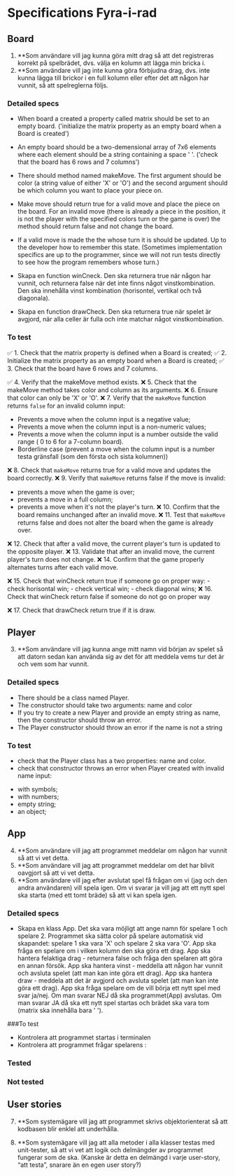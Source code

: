 # Specifications Fyra-i-rad 

## Board
1. **Som användare vill jag kunna göra mitt drag så att det registreras korrekt på spelbrädet, dvs. välja en kolumn att lägga min bricka i.
2. **Som användare vill jag inte kunna göra förbjudna drag, dvs. inte kunna lägga till brickor i en full kolumn eller efter det att någon har vunnit, så att spelreglerna följs.

### Detailed specs
 * When board a created a property called matrix should be set to an empty board. ('initialize the matrix property as an empty board when a Board is created')
* An empty board should be a two-demensional array of 7x6 elements where each element should be a string containing a space ' '. ('check that the board has 6 rows and 7 columns')

* There should method named makeMove. The first argument should be color (a string value of either 'X' or 'O') and the second argument should be which column you want to place your piece on.
* Make move should return true for a valid move and place the piece on the board. For an invalid move (there is already a piece in the position, it is not the player with the specified colors turn or the game is over) the method should return false and not change the board.
* If a valid move is made the the whose turn it is should be updated. Up to the developer how to remember this state. (Sometimes implementation specifics are up to the programmer, since we will not run tests directly to see how the program remembers whose turn.)

* Skapa en function winCneck. Den ska returnera true när någon har vunnit, och returnera false när det inte finns något vinstkombination. Den ska innehålla vinst kombination (horisontel, vertikal och två diagonala). 

* Skapa en function drawCheck. Den ska returnera true när spelet är avgjord, när alla celler är fulla och inte matchar något vinstkombination. 



### To test
:white_check_mark: 1. Check that the matrix property is defined when a Board is created; 
:white_check_mark: 2. Initialize the matrix property as an empty board when a Board is created;
:white_check_mark: 3. Check that the board have 6 rows and 7 columns.

:white_check_mark: 4. Verify that the makeMove method exists.
:x: 5. Check that the makeMove method takes color and column as its arguments.
:x: 6. Ensure that color can only be 'X' or 'O'.
:x: 7. Verify that the `makeMove` function returns `false` for an invalid column input:
   - Prevents a move when the column input is a negative value;
   - Prevents a move when the column input is a non-numeric values;
   - Prevents a move when the column input is a number outside the valid range ( 0 to 6 for a 7-column board).
   - Borderline case   (prevent a move when the column input is a number testa gränsfall (som den första och sista kolumnen))

:x: 8. Check that `makeMove` returns true for a valid move and updates the board correctly.
:x: 9. Verify that `makeMove` returns false if the move is invalid:
 - prevents a move when the game is over;
 - prevents a move in a full column;
 - prevents a move when it's not the player's turn.
:x: 10. Confirm that the board remains unchanged after an invalid move.
:x: 11. Test that `makeMove` returns false and does not alter the board when the game is already over.

:x: 12. Check that after a valid move, the current player's turn is updated to the opposite player.
:x: 13. Validate that after an invalid move, the current player's turn does not change.
:x: 14. Confirm that the game properly alternates turns after each valid move.

:x: 15. Check that winCheck return true if someone go on proper way:
     - check horisontal win;
     - check vertical win;
     - check diagonal wins;
:x: 16. Check that winCheck return false if someone do not go on proper way 

:x: 17. Check that drawCheck return true if it is draw. 




## Player
3. **Som användare vill jag kunna ange mitt namn vid början av spelet så att datorn sedan kan använda sig av det för att meddela vems tur det är och vem som har vunnit.

### Detailed specs
* There should be a class named Player.
* The constructor should take two arguments: name and color
* If you try to create a new Player and provide an empty string as name, then the constructor should throw an error.
* The Player constructor should throw an error if the name is not a string

### To test 
* check that the Player class has a two properties: name and color. 
* check that constructor throws an error when Player created with invalid name input:
- with symbols;
- with numbers;
- empty string;
- an object;




## App 
4. **Som användare vill jag att programmet meddelar om någon har vunnit så att vi vet detta.
5. **Som användare vill jag att programmet meddelar om det har blivit oavgjort så att vi vet detta. 
6. **Som användare vill jag efter avslutat spel få frågan om vi (jag och den andra användaren) vill spela igen. Om vi svarar ja vill jag att ett nytt spel ska starta (med ett tomt bräde) så att vi kan spela igen.  

### Detailed specs
* Skapa en klass App. 
Det ska vara möjligt att ange namn för spelare 1 och spelare 2. 
Programmet ska sätta color på spelare automatisk vid skapandet: spelare 1 ska vara 'X' och spelare 2 ska vara 'O'.
App ska fråga en spelare om i vilken kolumn den ska göra ett drag. 
App ska hantera felaktiga drag - returnera false och fråga den spelaren att göra en annan försök. 
App ska hantera vinst - meddella att någon har vunnit och avsluta spelet (att man kan inte göra ett drag).
App ska hantera draw - meddela att det är avgjord och avsluta spelet (att man kan inte göra ett drag).
App ska fråga spelare om de vill börja ett nytt spel med svar ja/nej. Om man svarar NEJ då ska programmet(App) avslutas. Om man svarar JA då ska ett nytt spel startas och brädet ska vara tom (matrix ska innehålla bara ' '). 

###To test 
* Kontrolera att programmet startas i terminalen
* Kontrolera att programmet frågar spelarens : 

### Tested 


### Not tested




## User stories

7. **Som systemägare vill jag att programmet skrivs objektorienterat så att kodbasen blir enklel att underhålla.

8. **Som systemägare vill jag att alla metoder i alla klasser testas med unit-tester, så att vi vet att logik och delmängder av programmet fungerar som de ska. (Kanske är detta en delmängd i varje user-story, “att testa”, snarare än en egen user story?)

### 
